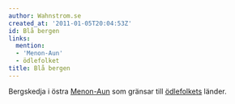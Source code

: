 ```yaml
---
author: Wahnstrom.se
created_at: '2011-01-05T20:04:53Z'
id: Blå bergen
links:
  mention:
  - 'Menon-Aun'
  - ödlefolket
title: Blå bergen
---
```


Bergskedja i östra [Menon-Aun] som gränsar till [ödlefolkets] länder.

  [Menon-Aun]: Menon-Aun
  [ödlefolkets]: ödlefolket